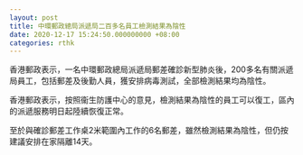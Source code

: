 ```yaml
---
layout: post
title: 中環郵政總局派遞局二百多名員工檢測結果為陰性
date: 2020-12-17 15:24:50.000000000 +08:00
categories: rthk
---
```


香港郵政表示，一名中環郵政總局派遞局郵差確診新型肺炎後，200多名有關派遞局員工，包括郵差及後勤人員，獲安排病毒測試，全部檢測結果均為陰性。

香港郵政表示，按照衞生防護中心的意見，檢測結果為陰性的員工可以復工，區內的派遞服務明日起陸續恢復正常。

至於與確診郵差工作桌2米範圍內工作的6名郵差，雖然檢測結果為陰性，但仍按建議安排在家隔離14天。
